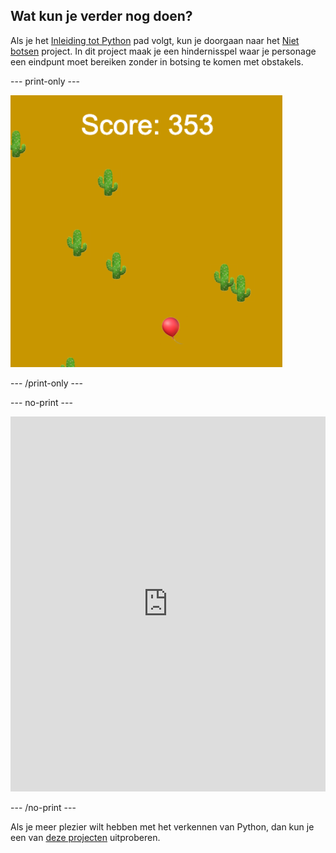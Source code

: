 ## Wat kun je verder nog doen?

Als je het [Inleiding tot Python](https://projects.raspberrypi.org/en/raspberrypi/python-intro) pad volgt, kun je doorgaan naar het [Niet botsen](https://projects.raspberrypi.org/en/projects/dont-collide) project. In dit project maak je een hindernisspel waar je personage een eindpunt moet bereiken zonder in botsing te komen met obstakels.

--- print-only ---

![Een voorbeeldproject van een niet botsen-project met een ballon die in een woestijn met cactussen zweeft](images/dont-collide.png)

--- /print-only ---

--- no-print ---

<iframe src="https://trinket.io/embed/python/974800f4ef?outputOnly=true&start=result" width="100%" height="600" frameborder="0" marginwidth="0" marginheight="0" allowfullscreen></iframe>


--- /no-print ---

Als je meer plezier wilt hebben met het verkennen van Python, dan kun je een van [deze projecten](https://projects.raspberrypi.org/en/projects?software%5B%5D=python) uitproberen.
